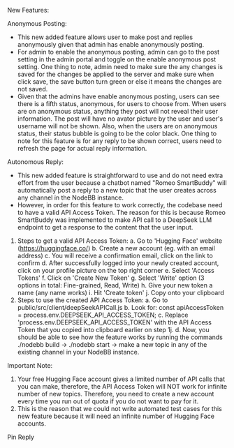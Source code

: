 New Features:

Anonymous Posting:

- This new added feature allows user to make post and replies anonymously given that admin has enable anonymously posting.
- For admin to enable the anonymous posting, admin can go to the post setting in the admin portal and toggle on the enable anonymous post setting.  One thing to note, admin need to make sure the any changes is saved for the changes be applied to the server and make sure when click save, the save button turn green or else it means the changes are not saved.
- Given that the admins have enable anonymous posting, users can see there is a fifth status, anonymous, for users to choose from.  When users are on anonymous status, anything they post will not reveal their user information.  The post will have no avator picture by the user and user's username will not be shown.  Also, when the users are on anonymous status, their status bubble is going to be the color black.  One thing to note for this feature is for any reply to be shown correct, users need to refresh the page for actual reply information.

Autonomous Reply:

- This new added feature is straightforward to use and do not need extra effort from the user because a chatbot named "Romeo SmartBuddy" will automatically post a reply to a new topic that the user creates across any channel in the NodeBB instance.
- However, in order for this feature to work correctly, the codebase need to have a valid API Access Token. The reason for this is because Romeo SmartBuddy was implemented to make API call to a DeepSeek LLM endpoint to get a response to the content that the user input.

1. Steps to get a valid API Access Token:
   a. Go to 'Hugging Face' website (https://huggingface.co/)
   b. Create a new account (eg. with an email address)
   c. You will receive a confirmation email, click on the link to confirm
   d. After successfully logged into your newly created account, click on your profile picture on the top right corner
   e. Select 'Access Tokens'
   f. Click on 'Create New Token'
   g. Select 'Write' option (3 options in total: Fine-grained, Read, Write)
   h. Give your new token a name (any name works)
   i. Hit 'Create token'
   j. Copy onto your clipboard
2. Steps to use the created API Access Token:
   a. Go to public/src/client/deepSeekAPICall.js
   b. Look for: const apiAccessToken = process.env.DEEPSEEK_API_ACCESS_TOKEN;
   c. Replace 'process.env.DEEPSEEK_API_ACCESS_TOKEN' with the API Access Token that you copied into clipboard earlier on step 1j.
   d. Now, you should be able to see how the feature works by running the commands ./nodebb build -> ./nodebb start -> make a new topic in any of the existing channel in your NodeBB instance.

Important Note:

1. Your free Hugging Face account gives a limited number of API calls that you can make, therefore, the API Access Token will NOT work for infinite number of new topics. Therefore, you need to create a new account every time you run out of quota if you do not want to pay for it.
2. This is the reason that we could not write automated test cases for this new feature because it will need an infinite number of Hugging Face accounts.

Pin Reply
